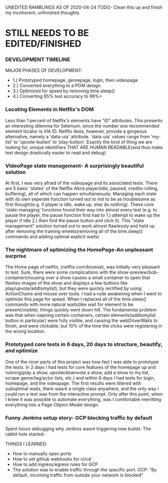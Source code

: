 UNEDITED RAMBLINGS AS OF 2020-04-24
TODO- Clean this up and finish my incohorent, unfinished thoughts.

# STILL NEEDS TO BE EDITED/FINISHED
### DEVELOPMENT TIMELINE
MAJOR PHASES OF DEVELOPMENT:
- 1.) Prototyped homepage, genrepage, login, then videopage
- 2.) Converted everything to a POM design
- 3.) Optimized for speed by removing time.sleep()
- 4.) Converting 95% test accuracy to 99%+

### Locating Elements in Netflix's DOM
Less than 1 percent of Netflix's elements have "ID" attributes. This presents an interesting dilemma
for Selenium, since the number one recommended element locator is VIA ID. Netflix does, however,
provide a gorgeous alternative, namely a 'data-uia' attribute. 'data-uia' values range from 'my-list'
to 'upvote-button' to 'play-button'. Exactly the kind of thing we are looking for, unique identifiers 
THAT ARE HUMAN READABLE(and thus make test design drastically easier to read and debug)

### VIdeoPage state management- A surprisingly beautiful solution
At first, I was very afraid of the videopage and its associated tests. There are 5 basic 'states' of
the Netflix Akira player(idle, paused, credits-rolling, buffering), all of which can happen 
simultaneously. Managing each state with its own seperate function turned out to not to be as 
troublesome as first thought(e.g. if player is idle, wake up, else do nothing). These core 
'state-managing' functions found their way into almost every test (e.g. to pause the player, the
pause function first had to 1.) attempt to wake up the player if idle 2.) then find the pause 
button and click it). This "state management" solution turned out to work almost flawlessly and held
up after removing the training wheels(removing all of the time.sleep() commands and adding optimal
explicit waits)

### The nightmare of optimizing the HomePage-An unpleasant surprise
The Home page of netflix, (netflix.com/browse), was initially very pleasant to test. Sure, there
were some complications with the show-preview/bob-container(mousing over a show causes a small container
to open that flashes images of the show and displays a few buttons like play/upvote/addtomylist), but
they were quickly rectified by using ActionChains and mouse over tools. I had a rude awakening when
I went to optimize this page for speed. When I replaced all of the time.sleep() commands with more
natural waits(like wait for element to be present/visible), things quickly went down hill. The 
fundamental problem was that when oepning certain containers, 
certain elements(addtomylist button in particular) were fully visible, and causing the webDriverWaits
to finish, and were clickable, but 10% of the time the clicks were registering in the wrong
location. 

### Prototyped core tests in 6 days, 20 days to structure, beautify, and optimize
One of the nicer parts of this project was how fast I was able to prototype the tests. In 2 days I 
had tests for core features of the homepage up and running(play a show, upvote/downvote a show,
add a show to my list, scrape genre/tag/actor lists, etc.) and within 6 days I had tests for login,
homepage, and the videopage. The first results were littered with suboptimal waits, there wasnt a
single class anywhere, and the only way I could run a test was from the interactive prompt. Only 
after this point, when I knew it was possible to automate everything, was I comfortable rewritting
everything into a Page-Object-Model design.

### Funny Jenkins setup story- GCP blocking traffic by default
Spent hours debugging why Jenkins wasnt triggering new builds. The rabbit hole started:

THINGS I LEARNED:
- How to manually open ports
- How to set github webhooks for ci/cd 
- How to add ingress/egress rules for GCP
- The solution was to enable traffic through the specific port. GCP: "By default, incoming traffic
from outside your network is blocked"
